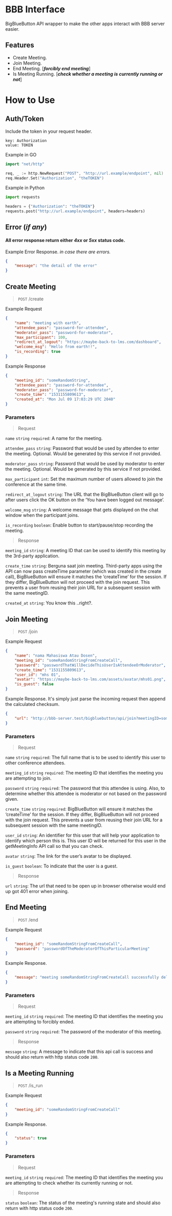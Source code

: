 # BBB Interface
BigBlueButton API wrapper to make the other apps interact with BBB server easier.
## Features
* Create Meeting.
* Join Meeting.
* End Meeting. [*__forcibly end meeting__*]
* Is Meeting Running. [*__check whether a meeting is currently running or not__*]

# How to Use
## Auth/Token
Include the token in your request header.
```
key: Authorization
value: TOKEN
```
Example in GO
```go
import "net/http"

req, _ := http.NewRequest("POST", "http://url.example/endpoint", nil)
req.Header.Set("Authorization", "theTOKEN")
```
Example in Python
```python
import requests

headers = {"Authorization": "theTOKEN"}
requests.post("http://url.example/endpoint", headers=headers)
```

## Error (*if any*)
#### All error response return either *4xx* or *5xx* status code. 

Example Error Response. _in case there are errors._
```json
{
    "message": "the detail of the error"
}
```

## Create Meeting
> `POST` /create

Example Request
```json
{
    "name": "meeting with earth",
    "attendee_pass": "password-for-attendee",
    "moderator_pass": "password-for-moderator",
    "max_participant": 100,
    "redirect_at_logout": "https://maybe-back-to-lms.com/dashboard",
    "welcome_msg": "Hello from earth!!",
    "is_recording": true
}
```
Example Response
```json
{
    "meeting_id": "someRandomString",
    "attendee_pass": "password-for-attendee",
    "moderator_pass": "password-for-moderator",
    "create_time": "1531155809613",
    "created_at": "Mon Jul 09 17:03:29 UTC 2040"
}
```
### Parameters
> Request

`name` `string` `required`: A name for the meeting.

`attendee_pass` `string`: Password that would be used by attendee to enter the meeting. Optional. Would be generated by this service if not provided.

`moderator_pass` `string`: Password that would be used by moderator to enter the meeting. Optional. Would be generated by this service if not provided.

`max_participant` `int`: Set the maximum number of users allowed to join the conference at the same time.

`redirect_at_logout` `string`: The URL that the BigBlueButton client will go to after users click the OK button on the ‘You have been logged out message’.

`welcome_msg` `string`: A welcome message that gets displayed on the chat window when the participant joins.

`is_recording` `boolean`: Enable button to start/pause/stop recording the meeting.

> Response

`meeting_id` `string`: A meeting ID that can be used to identify this meeting by the 3rd-party application.

`create_time` `string`: Berguna saat join meeting. Third-party apps using the API can now pass createTime parameter (which was created in the create call), BigBlueButton will ensure it matches the ‘createTime’ for the session. If they differ, BigBlueButton will not proceed with the join request. This prevents a user from reusing their join URL for a subsequent session with the same meetingID.

`created_at` `string`: You know this ..right?.

## Join Meeting
> `POST` /join

Example Request
```json
{
    "name": "nama Mahasiswa Atau Dosen",
    "meeting_id": "someRandomStringFromCreateCall",
    "password": "passwordThatWillDecideThisUserIsAttendeeOrModerator",
    "create_time": "1531155809613",
    "user_id": "mhs 01",
    "avatar": "https://maybe-back-to-lms.com/assets/avatar/mhs01.png",
    "is_guest": false
}
```

Example Response. It's simply just parse the incoming request then append the calculated checksum. 
```json
{
    "url": "http://bbb-server.test/bigbluebutton/api/join?meetingID=someRandomStringFromCreateCall..."
}
```
### Parameters
> Request

`name` `string` `required`: The full name that is to be used to identify this user to other conference attendees.

`meeting_id` `string` `required`: The meeting ID that identifies the meeting you are attempting to join.

`password` `string` `required`: The password that this attendee is using. Also, to determine whether this attendee is moderator or not based on the password given.

`create_time` `string` `required`: BigBlueButton will ensure it matches the ‘createTime’ for the session. If they differ, BigBlueButton will not proceed with the join request. This prevents a user from reusing their join URL for a subsequent session with the same meetingID.

`user_id` `string`: An identifier for this user that will help your application to identify which person this is. This user ID will be returned for this user in the getMeetingInfo API call so that you can check.

`avatar` `string`: The link for the user’s avatar to be displayed.

`is_guest` `boolean`: To indicate that the user is a guest.

> Response

`url` `string`: The url that need to be open up in browser otherwise would end up got 401 error when joining.

## End Meeting
> `POST` /end

Example Request
```json
{
    "meeting_id": "someRandomStringFromCreateCall",
    "password": "passwordOfTheModeratorOfThisParticularMeeting"
}
```

Example Response.
```json
{
    "message": "meeting someRandomStringFromCreateCall successfully deleted"
}
```
### Parameters
> Request

`meeting_id` `string` `required`: The meeting ID that identifies the meeting you are attempting to forcibly ended.

`password` `string` `required`: The password of the moderator of this meeting.

> Response

`message` `string`: A message to indicate that this api call is success and should also return with http status code `200`.

## Is a Meeting Running
> `POST` /is_run

Example Request
```json
{
    "meeting_id": "someRandomStringFromCreateCall"
}
```

Example Response.
```json
{
    "status": true
}
```
### Parameters
> Request

`meeting_id` `string` `required`: The meeting ID that identifies the meeting you are attempting to check whether its currently running or not.

> Response

`status` `boolean`: The status of the meeting's running state and should also return with http status code `200`.